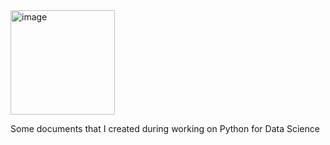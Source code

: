 <img width="167" alt="image" src="[https://github.com/Birsenn/PythonProgrammingForDataScience/assets/97554694/8aef5b72-a22c-42dd-b267-6d4931ebe9c5](https://drive.google.com/file/d/1kk2ku5YlbTTG-eRd0l8PwKNmi0VfUdgz/view?usp=sharing)">

 Some documents that I created during working on Python for Data Science
